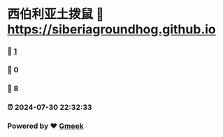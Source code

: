 # 西伯利亚土拨鼠 :link: https://siberiagroundhog.github.io 
### :page_facing_up: [1](https://siberiagroundhog.github.io/tag.html) 
### :speech_balloon: 0 
### :hibiscus: 8 
### :alarm_clock: 2024-07-30 22:32:33 
### Powered by :heart: [Gmeek](https://github.com/Meekdai/Gmeek)
